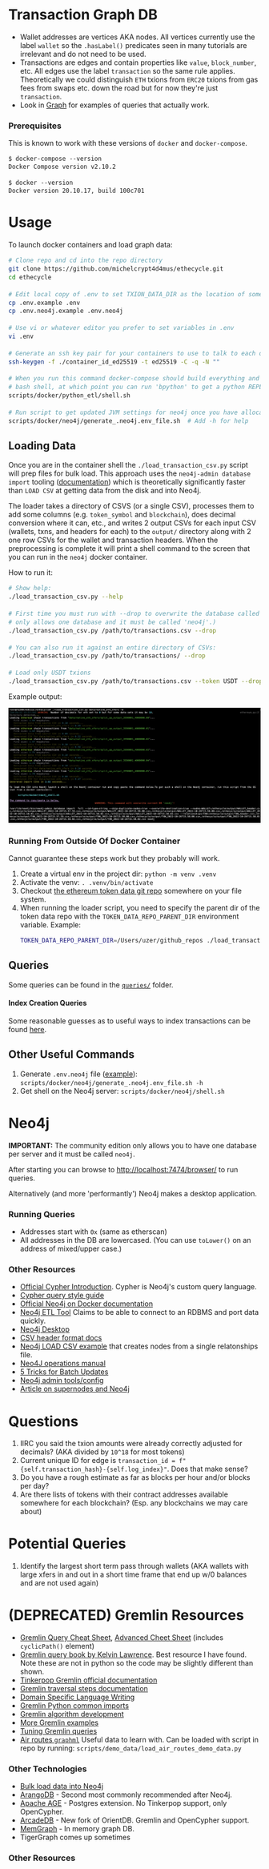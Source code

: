 # Transaction Graph DB
* Wallet addresses are vertices AKA nodes. All vertices currently use the label `wallet` so the `.hasLabel()` predicates seen in many tutorials are irrelevant and do not need to be used.
* Transactions are edges and contain properties like `value`, `block_number`, etc. All edges use the label `transaction` so the same rule applies. Theoretically we could distinguish `ETH` txions from `ERC20` txions from gas fees from swaps etc. down the road but for now they're just `transaction`.
* Look in [Graph](ethecycle/graph.py) for examples of queries that actually work.

### Prerequisites
This is known to work with these versions of `docker` and `docker-compose`.

```
$ docker-compose --version
Docker Compose version v2.10.2

$ docker --version
Docker version 20.10.17, build 100c701
```

# Usage
To launch docker containers and load graph data:

```bash
# Clone repo and cd into the repo directory
git clone https://github.com/michelcrypt4d4mus/ethecycle.git
cd ethecycle

# Edit local copy of .env to set TXION_DATA_DIR as the location of some txion CSVs
cp .env.example .env
cp .env.neo4j.example .env.neo4j

# Use vi or whatever editor you prefer to set variables in .env
vi .env

# Generate an ssh key pair for your containers to use to talk to each other:
ssh-keygen -f ./container_id_ed25519 -t ed25519 -C -q -N ""

# When you run this command docker-compose should build everything and leave you in a
# bash shell, at which point you can run 'bpython' to get a python REPL etc.
scripts/docker/python_etl/shell.sh

# Run script to get updated JVM settings for neo4j once you have allocated docker memory:
scripts/docker/neo4j/generate_.neo4j.env_file.sh  # Add -h for help
```

## Loading Data
Once you are in the container shell the `./load_transaction_csv.py` script will prep files for bulk load. This approach uses the `neo4j-admin database import` tooling ([documentation](https://neo4j.com/docs/operations-manual/current/tools/neo4j-admin/neo4j-admin-import/)) which is theoretically significantly faster than `LOAD CSV` at getting data from the disk and into Neo4j.

The loader takes a directory of CSVS (or a single CSV), processes them to add some columns (e.g. `token_symbol` and `blockchain`), does decimal conversion where it can, etc., and writes 2 output CSVs for each input CSV (wallets, txns, and headers for each) to the `output/` directory along with 2 one row CSVs for the wallet and transaction headers. When the preprocessing is complete it will print a shell command to the screen that you can run in the `neo4j` docker container.

How to run it:
```bash
# Show help:
./load_transaction_csv.py --help

# First time you must run with --drop to overwrite the database called 'neo4j'. (Community edition
# only allows one database and it must be called 'neo4j'.)
./load_transaction_csv.py /path/to/transactions.csv --drop

# You can also run it against an entire directory of CSVs:
./load_transaction_csv.py /path/to/transactions/ --drop

# Load only USDT txions
./load_transaction_csv.py /path/to/transactions.csv --token USDT --drop
```

Example output:

![](doc/loader_output.png)

### Running From Outside Of Docker Container
Cannot guarantee these steps work but they probably will work.

1. Create a virtual env in the project dir: `python -m venv .venv`
1. Activate the venv: `. .venv/bin/activate`
1. Checkout [the ethereum token data git repo](https://github.com/ethereum-lists/tokens.git) somewhere on your file system.
1. When running the loader script, you need to specify the parent dir of the token data repo with the `TOKEN_DATA_REPO_PARENT_DIR` environment variable. Example:
   ```bash
   TOKEN_DATA_REPO_PARENT_DIR=/Users/uzer/github_repos ./load_transaction_csv.py data/output_1000_lines.csv
   ```

## Queries
Some queries can be found in the [`queries/`](queries/) folder.

#### Index Creation Queries
Some reasonable guesses as to useful ways to index transactions can be found [here](queries/indexes.cql).

## Other Useful Commands
1. Generate `.env.neo4j` file ([example](.env.neo4j.example)): `scripts/docker/neo4j/generate_.neo4j.env_file.sh -h`
1. Get shell on the Neo4j server: `scripts/docker/neo4j/shell.sh`


# Neo4j
**IMPORTANT:** The community edition only allows you to have one database per server and it must be called `neo4j`.

After starting you can browse to [http://localhost:7474/browser/](http://localhost:7474/browser/) to run queries.

Alternatively (and more 'performantly') Neo4j makes a desktop application.

### Running Queries
* Addresses start with `0x` (same as etherscan)
* All addresses in the DB are lowercased.  (You can use `toLower()` on an address of mixed/upper case.)


### Other Resources

* [Official Cypher Introduction](https://neo4j.com/docs/getting-started/current/cypher-intro/). Cypher is Neo4j's custom query language.
* [Cypher query style guide](https://s3.amazonaws.com/artifacts.opencypher.org/M20/docs/style-guide.pdf)
* [Official Neo4j on Docker documentation](https://neo4j.com/developer/docker-run-neo4j/)
* [Neo4j ETL Tool](https://neo4j.com/developer/neo4j-etl/) Claims to be able to connect to an RDBMS and port data quickly.
* [Neo4j Desktop](https://neo4j.com/developer/neo4j-desktop/)
* [CSV header format docs](https://neo4j.com/docs/operations-manual/current/tools/neo4j-admin/neo4j-admin-import/#import-tool-header-format)
* [Neo4j LOAD CSV example](https://neo4j.com/blog/neo4j-call-detail-records-analytics/) that creates nodes from a single relatonships file.
* [Neo4J operations manual](https://neo4j.com/docs/operations-manual/current/)
* [5 Tricks for Batch Updates](https://medium.com/neo4j/5-tips-tricks-for-fast-batched-updates-of-graph-structures-with-neo4j-and-cypher-73c7f693c8cc)
* [Neo4j admin tools/config](https://neo4j.com/docs/operations-manual/current/tools/neo4j-admin/)
* [Article on supernodes and Neo4j](https://medium.com/neo4j/graph-modeling-all-about-super-nodes-d6ad7e11015b)

# Questions
1. IIRC you said the txion amounts were already correctly adjusted for decimals?  (AKA divided by `10^18` for most tokens)
1. Current unique ID for edge is `transaction_id = f"{self.transaction_hash}-{self.log_index}"`. Does that make sense?
1. Do you have a rough estimate as far as blocks per hour and/or blocks per day?
1. Are there lists of tokens with their contract addresses available somewhere for each blockchain? (Esp. any blockchains we may care about)

# Potential Queries
1. Identify the largest short term pass through wallets (AKA wallets with large xfers in and out in a short time frame that end up w/0 balances and are not used again)

# (DEPRECATED) Gremlin Resources
* [Gremlin Query Cheat Sheet](https://dkuppitz.github.io/gremlin-cheat-sheet/101.html), [Advanced Cheet Sheet](https://dkuppitz.github.io/gremlin-cheat-sheet/102.html) (includes `cyclicPath()` element)
* [Gremlin query book by Kelvin Lawrence](https://kelvinlawrence.net/book/Gremlin-Graph-Guide.html). Best resource I have found. Note these are not in python so the code may be slightly different than shown.
* [Tinkerpop Gremlin official documentation](https://tinkerpop.apache.org/docs/current/reference/#_tinkerpop_documentation)
* [Gremlin traversal steps documentation](https://tinkerpop.apache.org/docs/current/reference/#general-steps)
* [Domain Specific Language Writing](https://tinkerpop.apache.org/docs/current/reference/#gremlin-python-dsl)
* [Gremlin Python common imports](https://tinkerpop.apache.org/docs/current/reference/#python-imports)
* [Gremlin algorithm development](https://recolabs.dev/post/gremlin-python-algorithm-development-from-the-ground-up)
* [More Gremlin examples](https://www.doanduyhai.com/blog/?p=13374)
* [Tuning Gremlin queries](https://docs.aws.amazon.com/neptune/latest/userguide/gremlin-traversal-tuning.html)
* [Air routes `graphml`](https://raw.githubusercontent.com/krlawrence/graph/master/sample-data/air-routes-small-latest.graphml) Useful data to learn with. Can be loaded with script in repo by running: `scripts/demo_data/load_air_routes_demo_data.py`

### Other Technologies
  * [Bulk load data into Neo4j](https://neo4j.com/docs/operations-manual/current/tools/neo4j-admin/neo4j-admin-import/)
* [ArangoDB](https://www.arangodb.com/) - Second most commonly recommended after Neo4j.
* [Apache AGE](https://age.apache.org) - Postgres extension. No Tinkerpop support, only OpenCypher.
* [ArcadeDB](https://arcadedb.com) - New fork of OrientDB. Gremlin and OpenCypher support.
* [MemGraph](https://memgraph.com) - In memory graph DB.
* TigerGraph comes up sometimes

### Other Resources


